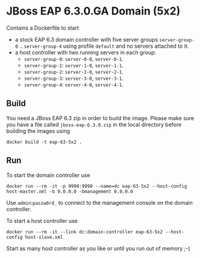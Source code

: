 # JBoss EAP 6.3.0.GA Domain (5x2)

Contains a Dockerfile to start 
 
- a stock EAP 6.3 domain controller with five server groups `server-group-0` .. `server-group-4` using profile `default` and no servers attached to it.
- a host controller with two running servers in each group: 
    - `server-group-0`: `server-0-0`, `server-0-1`.
    - `server-group-1`: `server-1-0`, `server-1-1`.
    - `server-group-2`: `server-2-0`, `server-2-1`.
    - `server-group-3`: `server-3-0`, `server-3-1`.
    - `server-group-4`: `server-4-0`, `server-4-1`.

## Build

You need a JBoss EAP 6.3 zip in order to build the image. Please make sure you have a file called `jboss-eap-6.3.0.zip` in the local directory before building the images using
 
    docker build -t eap-63-5x2 .

## Run

To start the domain controller use 

    docker run --rm -it -p 9990:9990 --name=dc eap-63-5x2 --host-config host-master.xml -b 0.0.0.0 -bmanagement 0.0.0.0
    
Use `admin`:`passw0rd_` to connect to the management console on the domain controller. 
    
To start a host controller use

    docker run --rm -it --link dc:domain-controller eap-63-5x2 --host-config host-slave.xml

Start as many host controller as you like or until you run out of memory ;-)

